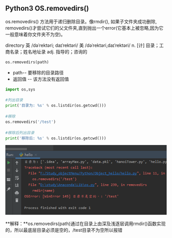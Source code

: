 ## Python3 OS.removedirs()

os.removedirs() 方法用于递归删除目录。像rmdir(), 如果子文件夹成功删除, removedirs()才尝试它们的父文件夹,直到抛出一个error(它基本上被忽略,因为它一般意味着你文件夹不为空)。

directory 英 /dəˈrektəri; daɪˈrektəri/  美 /dəˈrektəri,daɪˈrektəri/  n. [计] 目录；工商名录；姓名地址录 adj. 指导的；咨询的

```python
os.removedirs(path)
```

* path-- 要移除的目录路径
* 返回值 -- 该方法没有返回值

```python
import os,sys

#列出目录
print('目录为: %s' % os.listdir(os.getcwd()))

#移除
os.removedirs('/test')

#移除后列出目录
print('移除后: %s' % os.listdir(os.getcwd()))
```
<img src='./img/os.removedirs().png' />

**解释：**os.removedirs(path)通过在目录上由深及浅逐层调用rmdir()函数实现的，所以最底层目录必须是空的，/test目录不为空所以报错


